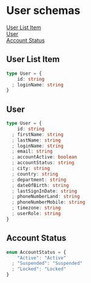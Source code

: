 # User schemas

[User List Item](#user-list-item)  
[User](#user)  
[Account Status](#account-status)

## User List Item

```typescript
type User = {
    id: string
  ; loginName: string
}
```

## User

```typescript
type User = {
    id: string
  ; firstName: string
  ; lastName: string
  ; loginName: string
  ; email: string
  ; accountActive: boolean
  ; accountStatus: string
  ; city: string
  ; country: string
  ; department: string
  ; dateOfBirth: string
  ; lastSignInDate: string
  ; phoneNumberLand: string
  ; phoneNumberMobile: string
  ; timezone: string
  ; userRole: string
}
```

## Account Status
```typescript
enum AccountStatus = {
    "Active": "Active"
  ; "Suspended": "Suspended"
  ; "Locked": "Locked"
}
```